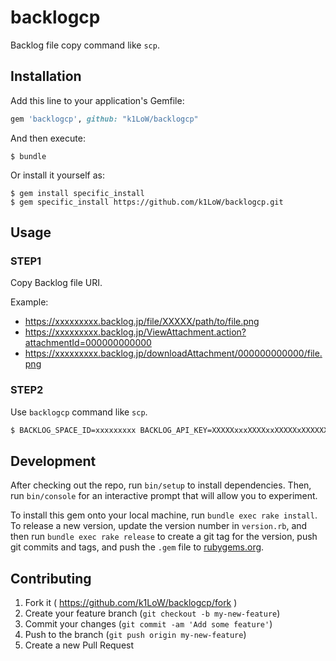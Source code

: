 # backlogcp

Backlog file copy command like `scp`.

## Installation

Add this line to your application's Gemfile:

```ruby
gem 'backlogcp', github: "k1LoW/backlogcp"
```

And then execute:

    $ bundle

Or install it yourself as:

    $ gem install specific_install
    $ gem specific_install https://github.com/k1LoW/backlogcp.git

## Usage

### STEP1

Copy Backlog file URI.

Example:

- https://xxxxxxxxx.backlog.jp/file/XXXXX/path/to/file.png
- https://xxxxxxxxx.backlog.jp/ViewAttachment.action?attachmentId=000000000000
- https://xxxxxxxxx.backlog.jp/downloadAttachment/000000000000/file.png

### STEP2

Use `backlogcp` command like `scp`.

```sh
$ BACKLOG_SPACE_ID=xxxxxxxxx BACKLOG_API_KEY=XXXXXxxxXXXXxxXXXXXxXXXXXXX backlogcp https://xxxxxxxxx.backlog.jp/file/XXXXX/path/to/file.png ./
```

## Development

After checking out the repo, run `bin/setup` to install dependencies. Then, run `bin/console` for an interactive prompt that will allow you to experiment.

To install this gem onto your local machine, run `bundle exec rake install`. To release a new version, update the version number in `version.rb`, and then run `bundle exec rake release` to create a git tag for the version, push git commits and tags, and push the `.gem` file to [rubygems.org](https://rubygems.org).

## Contributing

1. Fork it ( https://github.com/k1LoW/backlogcp/fork )
2. Create your feature branch (`git checkout -b my-new-feature`)
3. Commit your changes (`git commit -am 'Add some feature'`)
4. Push to the branch (`git push origin my-new-feature`)
5. Create a new Pull Request
